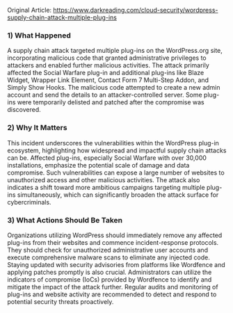 Original Article: https://www.darkreading.com/cloud-security/wordpress-supply-chain-attack-multiple-plug-ins

### 1) What Happened

A supply chain attack targeted multiple plug-ins on the WordPress.org site, incorporating malicious code that granted administrative privileges to attackers and enabled further malicious activities. The attack primarily affected the Social Warfare plug-in and additional plug-ins like Blaze Widget, Wrapper Link Element, Contact Form 7 Multi-Step Addon, and Simply Show Hooks. The malicious code attempted to create a new admin account and send the details to an attacker-controlled server. Some plug-ins were temporarily delisted and patched after the compromise was discovered.

### 2) Why It Matters

This incident underscores the vulnerabilities within the WordPress plug-in ecosystem, highlighting how widespread and impactful supply chain attacks can be. Affected plug-ins, especially Social Warfare with over 30,000 installations, emphasize the potential scale of damage and data compromise. Such vulnerabilities can expose a large number of websites to unauthorized access and other malicious activities. The attack also indicates a shift toward more ambitious campaigns targeting multiple plug-ins simultaneously, which can significantly broaden the attack surface for cybercriminals.

### 3) What Actions Should Be Taken

Organizations utilizing WordPress should immediately remove any affected plug-ins from their websites and commence incident-response protocols. They should check for unauthorized administrative user accounts and execute comprehensive malware scans to eliminate any injected code. Staying updated with security advisories from platforms like Wordfence and applying patches promptly is also crucial. Administrators can utilize the indicators of compromise (IoCs) provided by Wordfence to identify and mitigate the impact of the attack further. Regular audits and monitoring of plug-ins and website activity are recommended to detect and respond to potential security threats proactively.